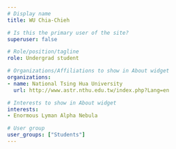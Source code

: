 ```yaml
---
# Display name
title: WU Chia-Chieh

# Is this the primary user of the site?
superuser: false

# Role/position/tagline
role: Undergrad student

# Organizations/Affiliations to show in About widget
organizations:
- name: National Tsing Hua University
  url: http://www.astr.nthu.edu.tw/index.php?Lang=en

# Interests to show in About widget
interests:
- Enormous Lyman Alpha Nebula

# User group
user_groups: ["Students"]
---
```


